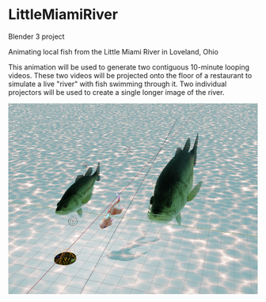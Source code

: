 # LittleMiamiRiver
Blender 3 project

Animating local fish from the Little Miami River in Loveland, Ohio

This animation will be used to generate two contiguous 10-minute looping videos.  These two videos will be projected onto the floor of a restaurant to simulate a live "river" with fish swimming through it.  Two individual projectors will be used to create a single longer image of the river.

![Screenshot](https://github.com/tedbarnett/LittleMiamiRiver/blob/main/LIttleMiamiScreenshot%202022-04-27.png)
